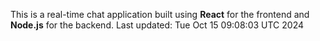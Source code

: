This is a real-time chat application built using **React** for the frontend and **Node.js** for the backend.
Last updated: Tue Oct 15 09:08:03 UTC 2024
